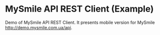 MySmile API REST Client (Example)
=================================
Demo of MySmile API REST Client. 
It presents mobile version for MySmile http://demo.mysmile.com.ua/api.
